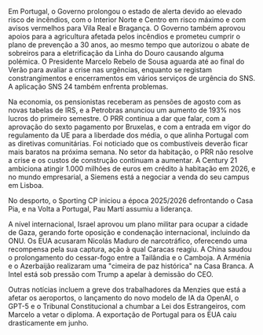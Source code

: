 Em Portugal, o Governo prolongou o estado de alerta devido ao elevado risco de incêndios, com o Interior Norte e Centro em risco máximo e com avisos vermelhos para Vila Real e Bragança. O Governo também aprovou apoios para a agricultura afetada pelos incêndios e prometeu cumprir o plano de prevenção a 30 anos, ao mesmo tempo que autorizou o abate de sobreiros para a eletrificação da Linha do Douro causando alguma polémica. O Presidente Marcelo Rebelo de Sousa aguarda até ao final do Verão para avaliar a crise nas urgências, enquanto se registam constrangimentos e encerramentos em vários serviços de urgência do SNS. A aplicação SNS 24 também enfrenta problemas.

Na economia, os pensionistas receberam as pensões de agosto com as novas tabelas de IRS, e a Petrobras anunciou um aumento de 193% nos lucros do primeiro semestre. O PRR continua a dar que falar, com a aprovação do sexto pagamento por Bruxelas, e com a entrada em vigor do regulamento da UE para a liberdade dos média, o que alinha Portugal com as diretivas comunitárias. Foi noticiado que os combustíveis deverão ficar mais baratos na próxima semana. No setor da habitação, o PRR não resolve a crise e os custos de construção continuam a aumentar. A Century 21 ambiciona atingir 1.000 milhões de euros em crédito à habitação em 2026, e no mundo empresarial, a Siemens está a negociar a venda do seu campus em Lisboa.

No desporto, o Sporting CP iniciou a época 2025/2026 defrontando o Casa Pia, e na Volta a Portugal, Pau Martí assumiu a liderança.

A nível internacional, Israel aprovou um plano militar para ocupar a cidade de Gaza, gerando forte oposição e condenação internacional, incluindo da ONU. Os EUA acusaram Nicolás Maduro de narcotráfico, oferecendo uma recompensa pela sua captura, ação à qual Caracas reagiu. A China saudou o prolongamento do cessar-fogo entre a Tailândia e o Camboja. A Arménia e o Azerbaijão realizaram uma "cimeira de paz histórica" na Casa Branca. A Intel está sob pressão com Trump a apelar à demissão do CEO.

Outras notícias incluem a greve dos trabalhadores da Menzies que está a afetar os aeroportos, o lançamento do novo modelo de IA da OpenAI, o GPT-5 e o Tribunal Constitucional a chumbar a Lei dos Estrangeiros, com Marcelo a vetar o diploma. A exportação de Portugal para os EUA caiu drasticamente em junho.